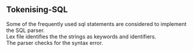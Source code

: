 ## Tokenising-SQL
Some of the frequently used sql statements are considered to implement the SQL parser.   
Lex file identifies the the strings as keywords and identifiers.     
The parser checks for the syntax error.

